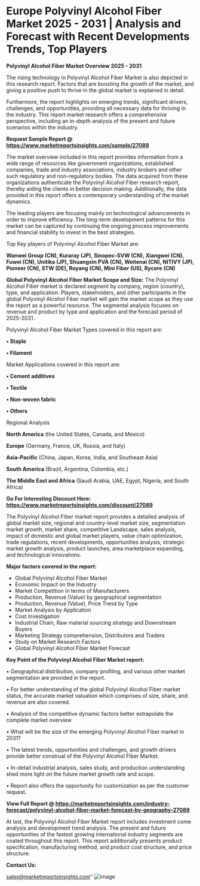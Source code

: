  # Europe Polyvinyl Alcohol Fiber Market 2025 - 2031 | Analysis and Forecast with Recent Developments Trends, Top Players

<Strong> Polyvinyl Alcohol Fiber Market Overview 2025 - 2031</strong>

The rising technology in Polyvinyl Alcohol Fiber Market is also depicted in this research report. Factors that are boosting the growth of the market, and giving a positive push to thrive in the global market is explained in detail.

Furthermore, the report highlights on emerging trends, significant drivers, challenges, and opportunities, providing all necessary data for thriving in the industry. This report market research offers a comprehensive perspective, including an in-depth analysis of the present and future scenarios within the industry.

<strong>Request Sample Report @ <a href=https://www.marketreportsinsights.com/sample/27089>https://www.marketreportsinsights.com/sample/27089</a></strong>

The market overview included in this report provides information from a wide range of resources like government organizations, established companies, trade and industry associations, industry brokers and other such regulatory and non-regulatory bodies. The data acquired from these organizations authenticate the Polyvinyl Alcohol Fiber research report, thereby aiding the clients in better decision making. Additionally, the data provided in this report offers a contemporary understanding of the market dynamics.

The leading players are focusing mainly on technological advancements in order to improve efficiency. The long-term development patterns for this market can be captured by continuing the ongoing process improvements and financial stability to invest in the best strategies.

Top Key players of Polyvinyl Alcohol Fiber Market are:

<strong>Wanwei Group (CN), Kuraray (JP), Sinopec-SVW (CN), Xiangwei (CN), Fuwei (CN), Unitika (JP), Shuangxin PVA (CN), Weitenai (CN), NITIVY (JP), Pioneer (CN), STW (DE), Royang (CN), Mini Fiber (US), Rycere (CN)</strong>

<strong><b>Global Polyvinyl Alcohol Fiber Market Scope and Size:</b></strong>
The Polyvinyl Alcohol Fiber market is declared segment by company, region (country), type, and application. Players, stakeholders, and other participants in the global Polyvinyl Alcohol Fiber market will gain the market scope as they use the report as a powerful resource. The segmental analysis focuses on revenue and product by type and application and the forecast period of 2025-2031.

Polyvinyl Alcohol Fiber Market Types covered in this report are:

<strong>• Staple

• Filament</strong>

Market Applications covered in this report are:

<strong>• Cement additives

• Textile

• Non-woven fabric

• Others</strong> 

Regional Analysis

<strong>North America</strong> (the United States, Canada, and Mexico)

<strong>Europe</strong> (Germany, France, UK, Russia, and Italy)

<strong>Asia-Pacific</strong> (China, Japan, Korea, India, and Southeast Asia)

<strong>South America</strong> (Brazil, Argentina, Colombia, etc.)

<strong>The Middle East and Africa</strong> (Saudi Arabia, UAE, Egypt, Nigeria, and South Africa)

<strong>Go For Interesting Discount Here: <a href=https://www.marketreportsinsights.com/discount/27089>https://www.marketreportsinsights.com/discount/27089</a></strong>

The Polyvinyl Alcohol Fiber market report provides a detailed analysis of global market size, regional and country-level market size, segmentation market growth, market share, competitive Landscape, sales analysis, impact of domestic and global market players, value chain optimization, trade regulations, recent developments, opportunities analysis, strategic market growth analysis, product launches, area marketplace expanding, and technological innovations.

<strong><b>Major factors covered in the report:</b></strong>
<ul>
  <li>Global Polyvinyl Alcohol Fiber Market </li>
  <li>Economic Impact on the Industry</li>
  <li>Market Competition in terms of Manufacturers</li>
  <li>Production, Revenue (Value) by geographical segmentation</li>
  <li>Production, Revenue (Value), Price Trend by Type</li>
  <li>Market Analysis by Application</li>
  <li>Cost Investigation</li>
  <li>Industrial Chain, Raw material sourcing strategy and Downstream Buyers</li>
  <li>Marketing Strategy comprehension, Distributors and Traders</li>
  <li>Study on Market Research Factors</li>
  <li>Global Polyvinyl Alcohol Fiber Market Forecast</li>
</ul>

<strong><b>Key Point of the Polyvinyl Alcohol Fiber Market report:</b></strong>

• Geographical distribution, company profiling, and various other market segmentation are provided in the report.

• For better understanding of the global Polyvinyl Alcohol Fiber market status, the accurate market valuation which comprises of size, share, and revenue are also covered.

• Analysis of the competitive dynamic factors better extrapolate the complete market overview

• What will be the size of the emerging Polyvinyl Alcohol Fiber market in 2031?

• The latest trends, opportunities and challenges, and growth drivers provide better construal of the Polyvinyl Alcohol Fiber Market.

• In-detail industrial analysis, sales study, and production understanding shed more light on the future market growth rate and scope.

• Report also offers the opportunity for customization as per the customer request.

<strong><b>View Full Report @ <a href=https://marketreportsinsights.com/industry-forecast/polyvinyl-alcohol-fiber-market-forecast-by-geography-27089>https://marketreportsinsights.com/industry-forecast/polyvinyl-alcohol-fiber-market-forecast-by-geography-27089</a></b></strong>


At last, the Polyvinyl Alcohol Fiber Market report includes investment come analysis and development trend analysis. The present and future opportunities of the fastest growing international industry segments are coated throughout this report. This report additionally presents product specification, manufacturing method, and product cost structure, and price structure.

<strong>Contact Us:</strong>

sales@marketreportsinsights.com"
![image](https://github.com/user-attachments/assets/40e0b069-810b-4033-af31-5701936ab100)
